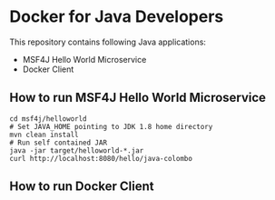 # Docker for Java Developers

This repository contains following Java applications:
- MSF4J Hello World Microservice
- Docker Client

## How to run MSF4J Hello World Microservice
````
cd msf4j/helloworld
# Set JAVA_HOME pointing to JDK 1.8 home directory
mvn clean install
# Run self contained JAR
java -jar target/helloworld-*.jar
curl http://localhost:8080/hello/java-colombo
````

## How to run Docker Client

